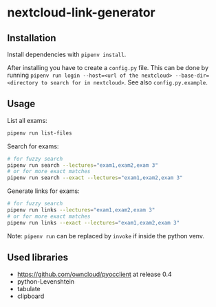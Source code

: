 # nextcloud-link-generator

## Installation

Install dependencies with `pipenv install`.

After installing you have to create a `config.py` file.
This can be done by running `pipenv run login --host=<url of the nextcloud> --base-dir=<directory to search for in nextcloud>`.
See also `config.py.example`.

## Usage

List all exams:

```bash
pipenv run list-files
```

Search for exams:

```bash
# for fuzzy search
pipenv run search --lectures="exam1,exam2,exam 3"
# or for more exact matches
pipenv run search --exact --lectures="exam1,exam2,exam 3"
```

Generate links for exams:

```bash
# for fuzzy search
pipenv run links --lectures="exam1,exam2,exam 3"
# or for more exact matches
pipenv run links --exact --lectures="exam1,exam2,exam 3"
```

Note: `pipenv run` can be replaced by `invoke` if inside the python venv.


## Used libraries

  - https://github.com/owncloud/pyocclient at release 0.4
  - python-Levenshtein
  - tabulate
  - clipboard